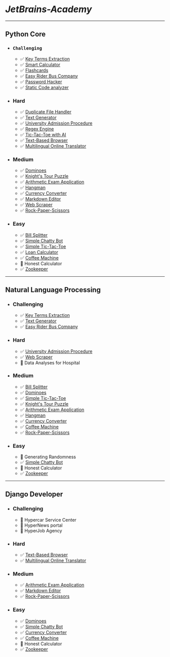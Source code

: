 # _JetBrains-Academy_
_____________________

## Python Core
* ### `Challenging`
  - :white_check_mark: [Key Terms Extraction](https://github.com/ahmadum01/JetBrains-Academy/tree/main/Python%20Core/Key%20Terms%20Extraction)
  - :white_check_mark: [Smart Calculator](https://github.com/ahmadum01/JetBrains-Academy/tree/main/Python%20Core/Smart%20Calculator)
  - :white_check_mark: [Flashcards](https://github.com/ahmadum01/JetBrains-Academy/tree/main/Python%20Core/Flashcards)
  - :white_check_mark: [Easy Rider Bus Company](https://github.com/ahmadum01/JetBrains-Academy/tree/main/Python%20Core/Easy%20Rider%20Bus)
  - :white_check_mark: [Password Hacker](https://github.com/ahmadum01/JetBrains-Academy/tree/main/Python%20Core/Password%20Hacker)
  - :white_check_mark: [Static Code analyzer](https://github.com/ahmadum01/JetBrains-Academy/tree/main/Python%20Core/Static%20Code%20Analyzer)
* ### Hard
  - :white_check_mark: [Duplicate File Handler](https://github.com/ahmadum01/JetBrains-Academy/tree/main/Python%20Core/Duplicate%20File%20Handler)
  - :white_check_mark: [Text Generator](https://github.com/ahmadum01/JetBrains-Academy/tree/main/Python%20Core/Text%20Generator)
  - :white_check_mark: [University Admission Procedure](https://github.com/ahmadum01/JetBrains-Academy/tree/main/Python%20Core/University%20Admission%20Procedure)
  - :white_check_mark: [Regex Engine](https://github.com/ahmadum01/JetBrains-Academy/tree/main/Python%20Core/Regex%20Engine)
  - :white_check_mark: [Tic-Tac-Toe with AI](https://github.com/ahmadum01/JetBrains-Academy/tree/main/Python%20Core/Tic-Tac-Toe%20with%20AI)
  - :white_check_mark: [Text-Based Browser](https://github.com/ahmadum01/JetBrains-Academy/tree/main/Python%20Core/Text-Based%20Browser)
  - :white_check_mark: [Multilingual Online Translator](https://github.com/ahmadum01/JetBrains-Academy/tree/main/Python%20Core/Multilingual%20Online%20Translator)
* ### Medium
  - :white_check_mark: [Dominoes](https://github.com/ahmadum01/JetBrains-Academy/tree/main/Python%20Core/Dominoes)
  - :white_check_mark: [Knight's Tour Puzzle](https://github.com/ahmadum01/JetBrains-Academy/tree/main/Python%20Core/Knight's%20Tour%20Puzzle)
  - :white_check_mark: [Arithmetic Exam Application](https://github.com/ahmadum01/JetBrains-Academy/tree/main/Python%20Core/Arithmetic%20Exam%20Application)
  - :white_check_mark: [Hangman](https://github.com/ahmadum01/JetBrains-Academy/tree/main/Python%20Core/Hangman)
  - :white_check_mark: [Currency Converter](https://github.com/ahmadum01/JetBrains-Academy/tree/main/Python%20Core/Currency%20Converter)
  - :white_check_mark: [Markdown Editor](https://github.com/ahmadum01/JetBrains-Academy/tree/main/Python%20Core/Markdown%20Editor)
  - :white_check_mark: [Web Scraper](https://github.com/ahmadum01/JetBrains-Academy/tree/main/Python%20Core/Web%20Scraper)
  - :white_check_mark: [Rock-Paper-Scissors](https://github.com/ahmadum01/JetBrains-Academy/tree/main/Python%20Core/Rock-Paper-Scissors)
* ### Easy
  - :white_check_mark: [Bill Splitter](https://github.com/ahmadum01/JetBrains-Academy/tree/main/Python%20Core/Bill%20Splitter)
  - :white_check_mark: [Simple Chatty Bot](https://github.com/ahmadum01/JetBrains-Academy/tree/main/Python%20Core/Simple%20Chatty%20Bot)
  - :white_check_mark: [Simple Tic-Tac-Toe](https://github.com/ahmadum01/JetBrains-Academy/tree/main/Python%20Core/Simple%20Tic-Tac-Toe)
  - :white_check_mark: [Loan Calculator](https://github.com/ahmadum01/JetBrains-Academy/tree/main/Python%20Core/Loan%20Calculator)
  - :white_check_mark: [Coffee Machine](https://github.com/ahmadum01/JetBrains-Academy/tree/main/Python%20Core/Coffee%20Machine)
  - :black_square_button: Honest Calculator
  - :white_check_mark: [Zookeeper](https://github.com/ahmadum01/JetBrains-Academy/tree/main/Python%20Core/Zookeeper)
_______________________________
  ## Natural Language Processing
* ### Challenging
  - :white_check_mark: [Key Terms Extraction](https://github.com/ahmadum01/JetBrains-Academy/tree/main/Python%20Core/Key%20Terms%20Extraction)
  - :white_check_mark: [Text Generator](https://github.com/ahmadum01/JetBrains-Academy/tree/main/Python%20Core/Text%20Generator)
  - :white_check_mark: [Easy Rider Bus Company](https://github.com/ahmadum01/JetBrains-Academy/tree/main/Python%20Core/Easy%20Rider%20Bus)
* ### Hard
  - :white_check_mark: [University Admission Procedure](https://github.com/ahmadum01/JetBrains-Academy/tree/main/Python%20Core/University%20Admission%20Procedure)
  - :white_check_mark: [Web Scraper](https://github.com/ahmadum01/JetBrains-Academy/tree/main/Python%20Core/Web%20Scraper)
  - :black_square_button: Data Analyses for Hospital
* ### Medium
  - :white_check_mark: [Bill Splitter](https://github.com/ahmadum01/JetBrains-Academy/tree/main/Python%20Core/Bill%20Splitter)
  - :white_check_mark: [Dominoes](https://github.com/ahmadum01/JetBrains-Academy/tree/main/Python%20Core/Dominoes)
  - :white_check_mark: [Simple Tic-Tac-Toe](https://github.com/ahmadum01/JetBrains-Academy/tree/main/Python%20Core/Simple%20Tic-Tac-Toe)
  - :white_check_mark: [Knight's Tour Puzzle](https://github.com/ahmadum01/JetBrains-Academy/tree/main/Python%20Core/Knight's%20Tour%20Puzzle)
  - :white_check_mark: [Arithmetic Exam Application](https://github.com/ahmadum01/JetBrains-Academy/tree/main/Python%20Core/Arithmetic%20Exam%20Application)
  - :white_check_mark: [Hangman](https://github.com/ahmadum01/JetBrains-Academy/tree/main/Python%20Core/Hangman)
  - :white_check_mark: [Currency Converter](https://github.com/ahmadum01/JetBrains-Academy/tree/main/Python%20Core/Currency%20Converter)
  - :white_check_mark: [Coffee Machine](https://github.com/ahmadum01/JetBrains-Academy/tree/main/Python%20Core/Coffee%20Machine)
  - :white_check_mark: [Rock-Paper-Scissors](https://github.com/ahmadum01/JetBrains-Academy/tree/main/Python%20Core/Rock-Paper-Scissors)
* ### Easy
  - :black_square_button: Generating Randomness
  - :white_check_mark: [Simple Chatty Bot](https://github.com/ahmadum01/JetBrains-Academy/tree/main/Python%20Core/Simple%20Chatty%20Bot)
  - :black_square_button: Honest Calculator
  - :white_check_mark: [Zookeeper](https://github.com/ahmadum01/JetBrains-Academy/tree/main/Python%20Core/Zookeeper)
_______________________________
  ## Django Developer
* ### Challenging
  - :black_square_button: Hypercar Service Center
  - :black_square_button: HyperNews portal
  - :black_square_button: HyperJob Agency
* ### Hard
  - :white_check_mark: [Text-Based Browser](https://github.com/ahmadum01/JetBrains-Academy/tree/main/Python%20Core/Text-Based%20Browser)
  - :white_check_mark: [Multilingual Online Translator](https://github.com/ahmadum01/JetBrains-Academy/tree/main/Python%20Core/Multilingual%20Online%20Translator)
* ### Medium
  - :white_check_mark: [Arithmetic Exam Application](https://github.com/ahmadum01/JetBrains-Academy/tree/main/Python%20Core/Arithmetic%20Exam%20Application)
  - :white_check_mark: [Markdown Editor](https://github.com/ahmadum01/JetBrains-Academy/tree/main/Python%20Core/Markdown%20Editor)
  - :white_check_mark: [Rock-Paper-Scissors](https://github.com/ahmadum01/JetBrains-Academy/tree/main/Python%20Core/Rock-Paper-Scissors)
* ### Easy
  - :white_check_mark: [Dominoes](https://github.com/ahmadum01/JetBrains-Academy/tree/main/Python%20Core/Dominoes)
  - :white_check_mark: [Simple Chatty Bot](https://github.com/ahmadum01/JetBrains-Academy/tree/main/Python%20Core/Simple%20Chatty%20Bot)
  - :white_check_mark: [Currency Converter](https://github.com/ahmadum01/JetBrains-Academy/tree/main/Python%20Core/Currency%20Converter)
  - :white_check_mark: [Coffee Machine](https://github.com/ahmadum01/JetBrains-Academy/tree/main/Python%20Core/Coffee%20Machine)
  - :black_square_button: Honest Calculator
  - :white_check_mark: [Zookeeper](https://github.com/ahmadum01/JetBrains-Academy/tree/main/Python%20Core/Zookeeper)
